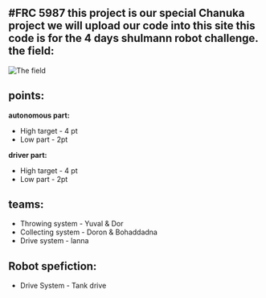 #**FRC 5987**
this project is our special Chanuka project 
we will upload our code into this site
this code is for the 4 days shulmann robot challenge.
**the field:**
----------
![The field](https://s30.postimg.org/rxcem6lhd/ndfgjdfdghj.png)

**points:**
-------
**autonomous part:**
 - High target - 4 pt
 - Low part - 2pt
 
 **driver part:**
 - High target - 4 pt
 - Low part - 2pt
 
 **teams:**
-------
 - Throwing system - Yuval & Dor
 - Collecting system - Doron & Bohaddadna
 - Drive system - lanna

 **Robot spefiction:**
-------

 - Drive System - Tank drive
 
